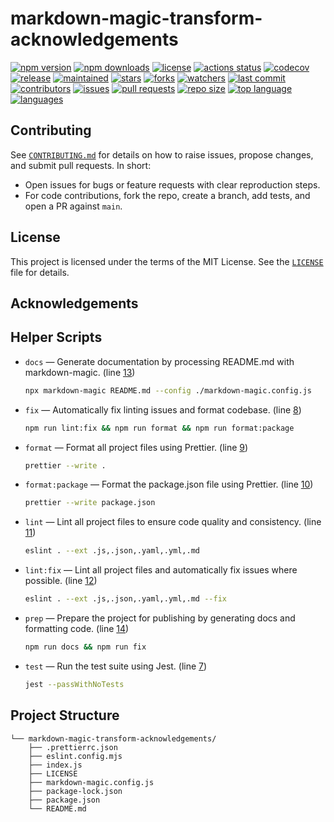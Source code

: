# markdown-magic-transform-acknowledgements

<!-- doc-gen BADGES -->

[![npm version](https://img.shields.io/npm/v/markdown-magic-transform-acknowledgements.svg)](https://www.npmjs.com/package/markdown-magic-transform-acknowledgements) [![npm downloads](https://img.shields.io/npm/dw/markdown-magic-transform-acknowledgements.svg)](https://www.npmjs.com/package/markdown-magic-transform-acknowledgements) [![license](https://img.shields.io/badge/license-MIT-blue.svg)](https://www.npmjs.com/package/markdown-magic-transform-acknowledgements) [![actions status](https://img.shields.io/github/actions/workflow/status/ioncakephper/markdown-magic-transform-acknowledgements/ci.yml?branch=main)](https://github.com/ioncakephper/markdown-magic-transform-acknowledgements/actions) [![codecov](https://img.shields.io/codecov/c/github/ioncakephper/markdown-magic-transform-acknowledgements?branch=main)](https://codecov.io/gh/ioncakephper/markdown-magic-transform-acknowledgements) [![release](https://img.shields.io/github/v/release/ioncakephper/markdown-magic-transform-acknowledgements)](https://github.com/ioncakephper/markdown-magic-transform-acknowledgements/releases) [![maintained](https://img.shields.io/github/commit-activity/y/ioncakephper/markdown-magic-transform-acknowledgements)](https://github.com/ioncakephper/markdown-magic-transform-acknowledgements/graphs/commit-activity) [![stars](https://img.shields.io/github/stars/ioncakephper/markdown-magic-transform-acknowledgements)](https://github.com/ioncakephper/markdown-magic-transform-acknowledgements/stargazers) [![forks](https://img.shields.io/github/forks/ioncakephper/markdown-magic-transform-acknowledgements)](https://github.com/ioncakephper/markdown-magic-transform-acknowledgements/network/members) [![watchers](https://img.shields.io/github/watchers/ioncakephper/markdown-magic-transform-acknowledgements)](https://github.com/ioncakephper/markdown-magic-transform-acknowledgements/watchers) [![last commit](https://img.shields.io/github/last-commit/ioncakephper/markdown-magic-transform-acknowledgements)](https://github.com/ioncakephper/markdown-magic-transform-acknowledgements/commits) [![contributors](https://img.shields.io/github/contributors/ioncakephper/markdown-magic-transform-acknowledgements)](https://github.com/ioncakephper/markdown-magic-transform-acknowledgements/graphs/contributors) [![issues](https://img.shields.io/github/issues/ioncakephper/markdown-magic-transform-acknowledgements)](https://github.com/ioncakephper/markdown-magic-transform-acknowledgements/issues) [![pull requests](https://img.shields.io/github/issues-pr/ioncakephper/markdown-magic-transform-acknowledgements)](https://github.com/ioncakephper/markdown-magic-transform-acknowledgements/pulls) [![repo size](https://img.shields.io/github/repo-size/ioncakephper/markdown-magic-transform-acknowledgements)](https://github.com/ioncakephper/markdown-magic-transform-acknowledgements) [![top language](https://img.shields.io/github/languages/top/ioncakephper/markdown-magic-transform-acknowledgements)](https://github.com/ioncakephper/markdown-magic-transform-acknowledgements) [![languages](https://img.shields.io/github/languages/count/ioncakephper/markdown-magic-transform-acknowledgements)](https://github.com/ioncakephper/markdown-magic-transform-acknowledgements/search?l=)

<!-- end-doc-gen -->

## Contributing

See [`CONTRIBUTING.md`](CONTRIBUTING.md) for details on how to raise issues, propose changes, and submit pull requests. In short:

- Open issues for bugs or feature requests with clear reproduction steps.
- For code contributions, fork the repo, create a branch, add tests, and open a PR against `main`.

## License

This project is licensed under the terms of the MIT License. See the [`LICENSE`](LICENSE) file for details.

## Acknowledgements

<!-- doc-gen ACKNOWLEDGEMENTS -->
<!-- START OF ACKNOWLEDGEMENTS -->
<!-- end-doc-gen -->

## Helper Scripts

<!-- doc-gen SCRIPTS format=list -->

- `docs` — Generate documentation by processing README.md with markdown-magic. (line [13](./package.json#L13))

  ```bash
  npx markdown-magic README.md --config ./markdown-magic.config.js
  ```

- `fix` — Automatically fix linting issues and format codebase. (line [8](./package.json#L8))

  ```bash
  npm run lint:fix && npm run format && npm run format:package
  ```

- `format` — Format all project files using Prettier. (line [9](./package.json#L9))

  ```bash
  prettier --write .
  ```

- `format:package` — Format the package.json file using Prettier. (line [10](./package.json#L10))

  ```bash
  prettier --write package.json
  ```

- `lint` — Lint all project files to ensure code quality and consistency. (line [11](./package.json#L11))

  ```bash
  eslint . --ext .js,.json,.yaml,.yml,.md
  ```

- `lint:fix` — Lint all project files and automatically fix issues where possible. (line [12](./package.json#L12))

  ```bash
  eslint . --ext .js,.json,.yaml,.yml,.md --fix
  ```

- `prep` — Prepare the project for publishing by generating docs and formatting code. (line [14](./package.json#L14))

  ```bash
  npm run docs && npm run fix
  ```

- `test` — Run the test suite using Jest. (line [7](./package.json#L7))

  ```bash
  jest --passWithNoTests
  ```

  <!-- end-doc-gen -->

## Project Structure

<!-- doc-gen fileTree -->

```
└── markdown-magic-transform-acknowledgements/
    ├── .prettierrc.json
    ├── eslint.config.mjs
    ├── index.js
    ├── LICENSE
    ├── markdown-magic.config.js
    ├── package-lock.json
    ├── package.json
    └── README.md
```

<!-- end-doc-gen -->
